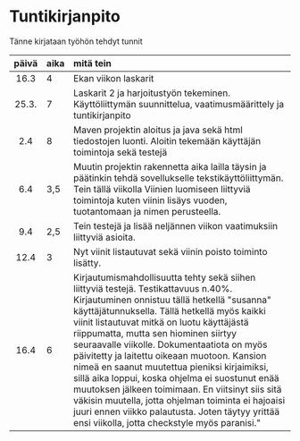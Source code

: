 # Tuntikirjanpito

Tänne kirjataan työhön tehdyt tunnit

| päivä | aika | mitä tein  |
| :----:|:-----| :-----|
| 16.3  | 4    | Ekan viikon laskarit |
| 25.3. | 7    | Laskarit 2 ja harjoitustyön tekeminen. Käyttöliittymän suunnittelua, vaatimusmäärittely ja tuntikirjanpito |
| 2.4   | 8    | Maven projektin aloitus ja java sekä html tiedostojen luonti. Aloitin tekemään käyttäjän toimintoja sekä     testejä|
| 6.4   | 3,5  | Muutin projektin rakennetta aika lailla täysin ja päätinkin tehdä sovellukselle tekstikäyttöliittymän. Tein tällä viikolla Viinien luomiseen liittyviä toimintoja kuten viinin lisäys vuoden, tuotantomaan ja nimen perusteella. 
| 9.4   | 2,5  | Tein testejä ja lisää neljännen viikon vaatimuksiin liittyviä asioita. 
| 12.4  | 3    | Nyt viinit listautuvat sekä viinin poisto toiminto lisätty. 
| 16.4  | 6    | Kirjautumismahdollisuutta tehty sekä siihen liittyviä testejä. Testikattavuus n.40%. Kirjautuminen onnistuu tällä hetkellä "susanna" käyttäjätunnuksella. Tällä hetkellä myös kaikki viinit listautuvat mitkä on luotu käyttäjästä riippumatta, mutta sen hiominen siirtyy seuraavalle viikolle. Dokumentaatiota on myös päivitetty ja laitettu oikeaan muotoon. Kansion nimeä en saanut muutettua pieniksi kirjaimiksi, sillä aika loppui, koska ohjelma ei suostunut enää muutoksen jälkeen toimimaan. En viitsinyt siis sitä väkisin muutella, jotta ohjelman toiminta ei hajoaisi juuri ennen viikko palautusta. Joten täytyy yrittää ensi viikolla, jotta checkstyle myös paranisi."
